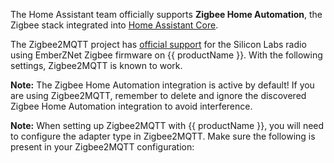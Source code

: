 The Home Assistant team officially supports **Zigbee Home Automation**, the Zigbee stack integrated into [Home Assistant Core](https://www.home-assistant.io/docs/glossary/#home-assistant-core).

The Zigbee2MQTT project has [official support](https://www.zigbee2mqtt.io/guide/adapters/#recommended) for the Silicon Labs radio using EmberZNet Zigbee firmware on {{ productName }}. With the following settings, Zigbee2MQTT is known to work.

**Note:** The Zigbee Home Automation integration is active by default! If you are using Zigbee2MQTT, remember to delete and ignore the discovered Zigbee Home Automation integration to avoid interference.

**Note:** When setting up Zigbee2MQTT with {{ productName }}, you will need to configure the adapter type in Zigbee2MQTT. Make sure the following is present in your Zigbee2MQTT configuration: